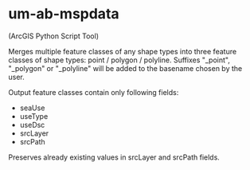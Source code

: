 # um-ab-mspdata
(ArcGIS Python Script Tool)

Merges multiple feature classes of any shape types into three feature classes of shape types: point / polygon / polyline. Suffixes "_point", "_polygon" or "_polyline" will be added to the basename chosen by the user.

Output feature classes contain only following fields:
* seaUse
* useType
* useDsc
* srcLayer
* srcPath

Preserves already existing values in srcLayer and srcPath fields.

